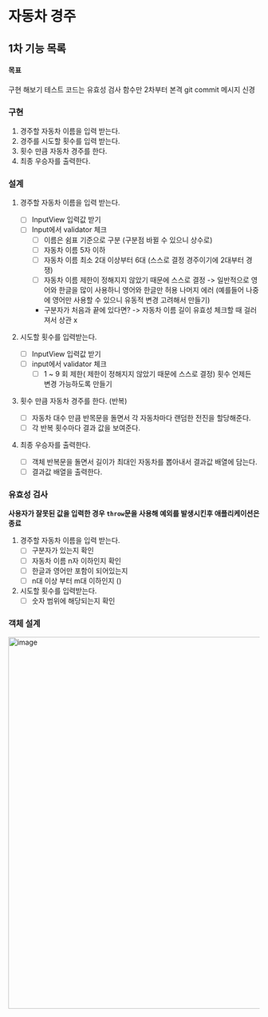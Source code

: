 # 자동차 경주

## 1차 기능 목록

#### 목표

구현 해보기
테스트 코드는 유효성 검사 함수만 2차부터 본격
git commit 메시지 신경

### 구현

1. 경주할 자동차 이름을 입력 받는다.
2. 경주를 시도할 횟수를 입력 받는다.
3. 횟수 만큼 자동차 경주를 한다.
4. 최종 우승자를 출력한다.

### 설계

1. 경주할 자동차 이름을 입력 받는다.

   - [ ] InputView 입력값 받기
   - [ ] Input에서 validator 체크
     - [ ] 이름은 쉼표 기준으로 구분 (구분점 바뀔 수 있으니 상수로)
     - [ ] 자동차 이름 5자 이하
     - [ ] 자동차 이름 최소 2대 이상부터 6대 (스스로 결정 경주이기에 2대부터 경쟁)
     - [ ] 자동차 이름 제한이 정해지지 않았기 때문에 스스로 결정 -> 일반적으로 영어와 한글을 많이 사용하니 영어와 한글만 허용 나머지 에러 (예를들어 나중에 영어만 사용할 수 있으니 유동적 변경 고려해서 만들기)
     - 구분자가 처음과 끝에 있다면? -> 자동차 이름 길이 유효성 체크할 때 걸러져서 상관 x

2. 시도할 횟수를 입력받는다.
   - [ ] InputView 입력값 받기
   - [ ] input에서 validator 체크
     - [ ] 1 ~ 9 회 제한( 제한이 정해지지 않았기 때문에 스스로 결정) 횟수 언제든 변경 가능하도록 만들기
3. 횟수 만큼 자동차 경주를 한다. (반복)
   - [ ] 자동차 대수 만큼 반목문을 돌면서 각 자동차마다 랜덤한 전진을 할당해준다.
   - [ ] 각 반복 횟수마다 결과 값을 보여준다.
4. 최종 우승자를 출력한다.
   - [ ] 객체 반복문을 돌면서 길이가 최대인 자동차를 뽑아내서 결과값 배열에 담는다.
   - [ ] 결과값 배열을 출력한다.

### 유효성 검사

**사용자가 잘못된 값을 입력한 경우 `throw`문을 사용해 예외를 발생시킨후 애플리케이션은 종료**

1. 경주할 자동차 이름을 입력 받는다.
   - [ ] 구분자가 있는지 확인
   - [ ] 자동차 이름 n자 이하인지 확인
   - [ ] 한글과 영어만 포함이 되어있는지
   - [ ] n대 이상 부터 m대 이하인지 ()
2. 시도할 횟수를 입력받는다.
   - [ ] 숫자 범위에 해당되는지 확인

### 객체 설계

<img width="744" alt="image" src="https://github.com/Ryan-Dia/javascript-racingcar-6/assets/76567238/85b7c0be-84f5-4cea-a9a8-607ea00c985b">
